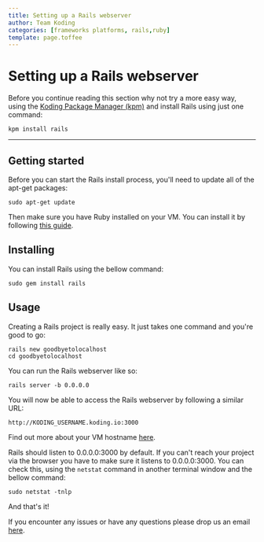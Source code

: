 ```yaml
---
title: Setting up a Rails webserver
author: Team Koding
categories: [frameworks platforms, rails,ruby]
template: page.toffee
---
```


# Setting up a Rails webserver

Before you continue reading this section why not try a more easy way, using the [Koding Package Manager (kpm)](http://learn.koding.com/guides/getting-started-kpm/) and install Rails using just one command:

```
kpm install rails
```

***

## Getting started

Before you can start the Rails install process, you'll need to update all of the apt-get packages:

```
sudo apt-get update
```

Then make sure you have Ruby installed on your VM. You can install it by following [this guide](http://learn.koding.com/guides/getting-started-ruby/).

## Installing

You can install Rails using the bellow command:

```
sudo gem install rails
```

## Usage

Creating a Rails project is really easy. It just takes one command and you're good to go:

```
rails new goodbyetolocalhost
cd goodbyetolocalhost
```

You can run the Rails webserver like so:

```
rails server -b 0.0.0.0
```

You will now be able to access the Rails webserver by following a similar URL:

```
http://KODING_USERNAME.koding.io:3000
```

Find out more about your VM hostname [here](http://learn.koding.com/faq/vm-hostname/).

Rails should listen to 0.0.0.0:3000 by default. If you can't reach your project via the browser you have to make sure it listens to 0.0.0.0:3000. You can check this, using the `netstat` command in another terminal window and the bellow command:

```
sudo netstat -tnlp
```

And that's it!

If you encounter any issues or have any questions please drop us an email [here](mailto:support@koding.com).

